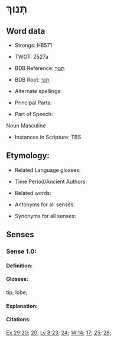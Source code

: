 # תְּנוּךְ

<!-- Status: S2="NeedsEdits" -->
<!-- Lexica used for edits:   -->

## Word data

* Strongs: H8571

* TWOT: 2527a

* BDB Reference: [תְּנוּךְ](rc://en/bdb/dict/w.bd.ab)

* BDB Root: [תנך](rc://en/bdb/dict/w.bd.aa)

* Alternate spellings:

* Principal Parts:

* Part of Speech:

Noun Masculine 

* Instances in Scripture: TBS

## Etymology:

* Related Language glosses:

* Time Period/Ancient Authors:

* Related words:

* Antonyms for all senses:

* Synonyms for all senses:

## Senses

### Sense 1.0:

#### Definition:

#### Glosses:

tip; lobe; 

#### Explanation:

#### Citations:

[Ex 29:20](rc://he/uhb/book/exo/29/20); [20](rc://he/uhb/book/exo/29/20); [Lv 8:23](rc://he/uhb/book/lev/8/23); [24](rc://he/uhb/book/lev/8/24); [14:14](rc://he/uhb/book/lev/14/14); [17](rc://he/uhb/book/lev/14/17); [25](rc://he/uhb/book/lev/14/25); [28](rc://he/uhb/book/lev/14/28); 

